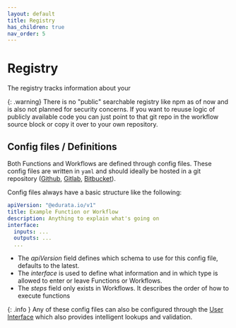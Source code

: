 ```yaml
---
layout: default
title: Registry
has_children: true
nav_order: 5
---
```


# Registry

The registry tracks information about your

{: .warning}
There is no "public" searchable registry like npm as of now and is also not planned for security concerns. If you want to reuuse logic of publicly available code you can just point to that git repo in the workflow source block or copy it over to your own repository.

## Config files / Definitions

Both Functions and Workflows are defined through config files. These config files are written in `yaml` and should ideally be hosted in a git repository ([Github](https://github.com/), [Gitlab](https://gitlab.com/), [Bitbucket](https://bitbucket.org/)).

Config files always have a basic structure like the following:

```yaml
apiVersion: "@edurata.io/v1"
title: Example Function or Workflow
description: Anything to explain what's going on
interface:
  inputs: ...
  outputs: ...
  ...
```

- The _apiVersion_ field defines which schema to use for this config file, defaults to the latest.
- The _interface_ is used to define what information and in which type is allowed to enter or leave Functions or Workflows.
- The _steps_ field only exists in Workflows. It describes the order of how to execute functions

{: .info }
Any of these config files can also be configured through the [User Interface](https://docs.edurata.com/pages/workflows.html) which also provides intelligent lookups and validation.
